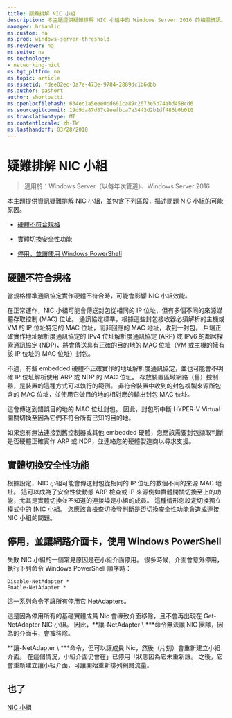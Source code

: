 ```yaml
---
title: 疑難排解 NIC 小組
description: 本主題提供疑難排解 NIC 小組中的 Windows Server 2016 的相關資訊。
manager: brianlic
ms.custom: na
ms.prod: windows-server-threshold
ms.reviewer: na
ms.suite: na
ms.technology:
- networking-nict
ms.tgt_pltfrm: na
ms.topic: article
ms.assetid: fdee02ec-3a7e-473e-9784-2889dc1b6dbb
ms.author: pashort
author: shortpatti
ms.openlocfilehash: 634ec1a5eee0cd661ca89c2673e5b74abd458cd6
ms.sourcegitcommit: 19d9da87d87c9eefbca7a3443d2b1df486b0b010
ms.translationtype: MT
ms.contentlocale: zh-TW
ms.lasthandoff: 03/28/2018
---
```

# <a name="troubleshooting-nic-teaming"></a>疑難排解 NIC 小組

>適用於：Windows Server（以每年次管道）、Windows Server 2016

本主題提供資訊疑難排解 NIC 小組，並包含下列區段，描述問題 NIC 小組的可能原因。  
  
-   [硬體不符合規格](#bkmk_hardware)  
  
-   [實體切換安全性功能](#bkmk_switch)  
  
-   [停用，並讓使用 Windows PowerShell](#bkmk_ps)  
  
## <a name="bkmk_hardware"></a>硬體不符合規格  
當規格標準通訊協定實作硬體不符合時，可能會影響 NIC 小組效能。  
  
在正常運作，NIC 小組可能會傳送封包從相同的 IP 位址，但有多個不同的來源媒體存取控制 (MAC) 位址。 通訊協定標準，根據這些封包接收器必須解析的主機或 VM 的 IP 位址特定的 MAC 位址，而非回應的 MAC 地址，收到一封包。  戶端正確實作地址解析度通訊協定的 IPv4 位址解析度通訊協定 (ARP) 或 IPv6 的鄰居探索通訊協定 (NDP)，將會傳送具有正確的目的地的 MAC 位址（VM 或主機的擁有該 IP 位址的 MAC 位址）封包。  
  
不過，有些 embedded 硬體不正確實作的地址解析度通訊協定，並也可能會不明確 IP 位址解析使用 ARP 或 NDP 的 MAC 位址。  存放裝置區域網路（舊）控制器，是裝置的這種方式可以執行的範例。 非符合裝置中收到的封包複製來源所包含的 MAC 位址，並使用它做目的地的相對應的輸出封包 MAC 位址。  
  
這會傳送到錯誤目的地的 MAC 位址封包。 因此，封包所中斷 HYPER-V Virtual 開關切換至因為它們不符合所有已知的目的地。  
  
如果您有無法連接到舊控制器或其他 embedded 硬體，您應該需要封包擷取判斷是否硬體正確實作 ARP 或 NDP，並連絡您的硬體製造商以尋求支援。  
  
## <a name="bkmk_switch"></a>實體切換安全性功能  
根據設定，NIC 小組可能會傳送封包從相同的 IP 位址的數個不同的來源 MAC 地址。  這可以成為了安全性使動態 ARP 檢查或 IP 來源例如實體開關切換至上的功能，尤其是實體切換並不知道的連接埠是小組的成員。 這種情形您設定切換獨立模式中的 [NIC 小組。  您應該會檢查切換登判斷是否切換安全性功能會造成連接 NIC 小組的問題。  
  
## <a name="bkmk_ps"></a>停用，並讓網路介面卡，使用 Windows PowerShell  
失敗 NIC 小組的一個常見原因是在小組介面停用。 很多時候，介面會意外停用，執行下列命令 Windows PowerShell 順序時：  
  
```  
Disable-NetAdapter *  
Enable-NetAdapter *  
```  
  
這一系列命令不讓所有停用它 NetAdapters。  
  
這是因為停用所有的基礎實體成員 Nic 會導致介面移除，且不會再出現在 Get-NetAdapter NIC 小組。 因此，**讓-NetAdapter \ ***命令無法讓 NIC 團隊，因為的介面卡，會被移除。  
  
**讓-NetAdapter \ ***命令，但可以讓成員 Nic，然後（片刻）會重新建立小組介面。 在這個情況，小組介面仍會在」已停用「狀態因為它未重新讓。 之後，它會重新建立讓小組介面，可讓開始重新排列網路流量。  
  
## <a name="see-also"></a>也了  
[NIC 小組](NIC-Teaming.md)  
  


